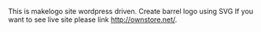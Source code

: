 This is makelogo site wordpress driven.
Create barrel logo using SVG
If you want to see live site please link http://ownstore.net/.

